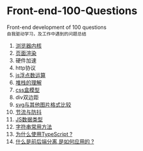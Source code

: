 # Front-end-100-Questions
Front-end development of 100 questions   
`自我驱动学习，及工作中遇到的问题总结`    

1. [浏览器内核](https://github.com/Mrzhangqc/Front-end-100-Questions/issues/1)   
2. [页面渲染](https://github.com/Mrzhangqc/Front-end-100-Questions/issues/2)   
3. 硬件加速   
4. http协议   
5. [js浮点数运算](https://github.com/Mrzhangqc/Front-end-100-Questions/issues/13)
6. [堆栈的理解](https://github.com/Mrzhangqc/Front-end-100-Questions/issues/14)   
7. [css盒模型](https://github.com/Mrzhangqc/Front-end-100-Questions/issues/20)  
8. div双边距   
9. [svg与其他图片格式比较](https://github.com/Mrzhangqc/Front-end-100-Questions/issues/15)  
10. [节流与防抖](https://github.com/Mrzhangqc/Front-end-100-Questions/issues/16)  
11. [JS数据类型](https://github.com/Mrzhangqc/Front-end-100-Questions/issues/17)  
12. [字符串常用方法](https://github.com/Mrzhangqc/Front-end-100-Questions/issues/18) 
13. [为什么使用TypeScript ?](https://github.com/Mrzhangqc/Front-end-100-Questions/issues/19) 
14. [什么是前后端分离,是如何应用的 ?](https://github.com/Mrzhangqc/Front-end-100-Questions/issues/21) 
